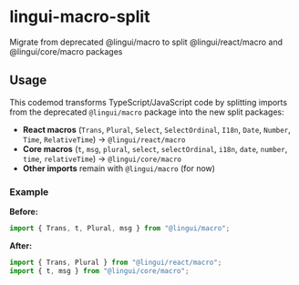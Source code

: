 # lingui-macro-split

Migrate from deprecated @lingui/macro to split @lingui/react/macro and @lingui/core/macro packages


## Usage

This codemod transforms TypeScript/JavaScript code by splitting imports from the deprecated `@lingui/macro` package into the new split packages:

- **React macros** (`Trans`, `Plural`, `Select`, `SelectOrdinal`, `I18n`, `Date`, `Number`, `Time`, `RelativeTime`) → `@lingui/react/macro`
- **Core macros** (`t`, `msg`, `plural`, `select`, `selectOrdinal`, `i18n`, `date`, `number`, `time`, `relativeTime`) → `@lingui/core/macro`
- **Other imports** remain with `@lingui/macro` (for now)

### Example

**Before:**
```typescript
import { Trans, t, Plural, msg } from "@lingui/macro";
```

**After:**
```typescript
import { Trans, Plural } from "@lingui/react/macro";
import { t, msg } from "@lingui/core/macro";
```

